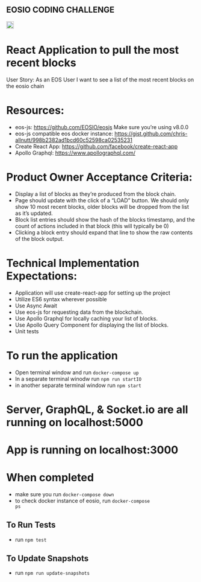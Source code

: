 ## EOSIO CODING CHALLENGE

<img 
  src="https://steemit-production-imageproxy-thumbnail.s3.amazonaws.com/DQmVRg5KyPJRp21r2eumJ7JMBTF5sGmaacjFSP67LY2Nn47_1680x8400" style="width: 20px; height: 20px" 
/>

# React Application to pull the most recent blocks

User Story: As an EOS User I want to see a list of the most recent blocks on the eosio chain

# Resources:
  - eos-js: https://github.com/EOSIO/eosjs Make sure you’re using v8.0.0
  - eos-js compatible eos docker instance: https://gist.github.com/chris-allnutt/998b2382ad1bcd60c52598ca02535231  
  - Create React App: https://github.com/facebook/create-react-app
  - Apollo Graphql: https://www.apollographql.com/ 

# Product Owner Acceptance Criteria:
  - Display a list of blocks as they’re produced from the block chain.
  - Page should update with the click of a “LOAD” button.  We should only show 10 most recent blocks, older blocks will be dropped from the list as it’s updated.
  - Block list entries should show the hash of the blocks timestamp, and the count of actions included in that block (this will typically be 0)
  - Clicking a block entry should expand that line to show the raw contents of the block output.

# Technical Implementation Expectations:
  - Application will use create-react-app for setting up the project
  - Utilize ES6 syntax wherever possible
  - Use Async Await
  - Use eos-js for requesting data from the blockchain.
  - Use Apollo Graphql for locally caching your list of blocks.
  - Use Apollo Query Component for displaying the list of blocks.
  - Unit tests


# To run the application
- Open terminal window and run <code>docker-compose up</code>
- In a separate terminal winodw run <code>npm run startIO</code>
- in another separate terminal window run <code>npm start</code>

# Server, GraphQL, & Socket.io are all running on localhost:5000
# App is running on localhost:3000


# When completed
- make sure you run <code>docker-compose down</code>
- to check docker instance of eosio, run <code>docker-compose ps</code>


## To Run Tests
- run <code>npm test</code>

## To Update Snapshots
- run <code>npm run update-snapshots</code>
